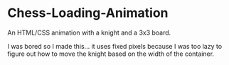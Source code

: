 # Chess-Loading-Animation
An HTML/CSS animation with a knight and a 3x3 board.

I was bored so I made this... it uses fixed pixels because I was too lazy to figure out how to move the knight based on the width of the container.

